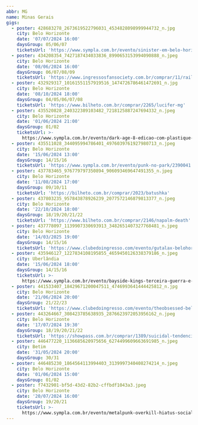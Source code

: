 ```yaml
---
abbr: MG
name: Minas Gerais
gigs:
  - poster: 428683278_2673619522796031_4534828098999944732_n.jpg
    city: Belo Horizonte
    date: '07/07/2024 16:00'
    daysGroup: 05/06/07
    ticketsUrl: 'https://www.sympla.com.br/evento/sinister-em-belo-horizonte/2350307'
  - poster: 434208354_7427187434033836_8990653153994090888_n.jpeg
    city: Belo Horizonte
    date: '08/06/2024 16:00'
    daysGroup: 06/07/08/09
    ticketsUrl: 'https://www.ingressosfansociety.com.br/comprar/11/rails-of-hell-666'
  - poster: 432929317_10161551157919516_1474726786461472691_n.jpg
    city: Belo Horizonte
    date: '08/10/2024 18:00'
    daysGroup: 04/05/06/07/08
    ticketsUrl: 'https://www.bilheto.com.br/comprar/2265/lucifer-mg'
  - poster: 435520828_240322389103482_7218125887247694332_n.jpeg
    city: Belo Horizonte
    date: '01/06/2024 21:00'
    daysGroup: 01/02
    ticketsUrl: >-
      https://www.sympla.com.br/evento/dark-age-8-edicao-com-plastique-noir-mais-djs-stark-e-brainiak/2406002
  - poster: 435511028_344095994786401_4976039761927980713_n.jpeg
    city: Belo Horizonte
    date: '15/06/2024 13:00'
    daysGroup: 14/15/16
    ticketsUrl: 'https://www.sympla.com.br/evento/punk-no-park/2390041'
  - poster: 437783465_976779797350894_906093469647491355_n.jpeg
    city: Belo Horizonte
    date: '11/08/2024 17:00'
    daysGroup: 09/10/11
    ticketsUrl: 'https://bilheto.com.br/comprar/2023/batushka'
  - poster: 437803235_957843878926239_2077572146879813377_n.jpeg
    city: Belo Horizonte
    date: '22/10/2024 18:00'
    daysGroup: 18/19/20/21/22
    ticketsUrl: 'https://www.bilheto.com.br/comprar/2146/napalm-death'
  - poster: 437778097_1139907330693913_3482651407327768481_n.jpeg
    city: Belo Horizonte
    date: '14/03/2025 19:00'
    daysGroup: 14/15/16
    ticketsUrl: 'https://www.clubedoingresso.com/evento/gutalax-belohorizonte'
  - poster: 435946127_1227834108195855_4659450126338379186_n.jpeg
    city: Uberlândia
    date: '15/06/2024 18:00'
    daysGroup: 14/15/16
    ticketsUrl: >-
      https://www.sympla.com.br/evento/bayside-kings-terceira-guerra-e-bandas-convidadas/2421024
  - poster: 441533407_18429671200047511_4746993641444425812_n.jpg
    city: Belo Horizonte
    date: '21/06/2024 20:00'
    daysGroup: 21/22/23
    ticketsUrl: 'https://www.clubedoingresso.com/evento/theobsessed-belohorizonte'
  - poster: 443264667_308423785638935_2876623972053956162_n.jpeg
    city: Belo Horizonte
    date: '17/07/2024 19:30'
    daysGroup: 18/19/20/21/22
    ticketsUrl: 'https://showpass.com.br/comprar/1389/suicidal-tendencies'
  - poster: 446477220_1136685620975656_6274499609663691985_n.jpeg
    city: Betim
    date: '31/05/2024 20:00'
    daysGroup: 30/31
  - poster: 446485230_1864564113994403_3139997340408274214_n.jpeg
    city: Belo Horizonte
    date: '01/06/2024 15:00'
    daysGroup: 01/02
  - poster: f7432901-bf5d-43d2-82b2-cffbdf1043a3.jpeg
    city: Belo Horizonte
    date: '20/07/2024 16:00'
    daysGroup: 19/20/21
    ticketsUrl: >-
      https://www.sympla.com.br/evento/metalpunk-overkill-hiatus-social-chaos-zeugma-infamous-glory-sangue-de-bode-payback/2481459
---
```


